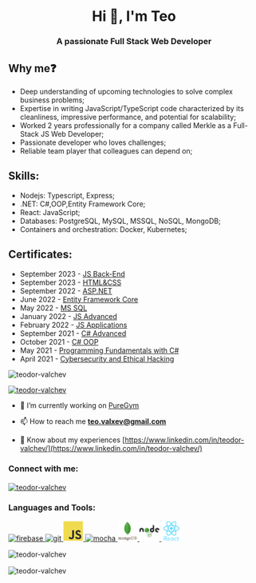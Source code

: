 <h1 align="center">Hi 👋, I'm Teo</h1>
<h3 align="center">A passionate Full Stack Web Developer</h3>

<h2>Why me❓</h2>
<ul>
  <li>Deep understanding of upcoming technologies to solve complex business problems;</li>
  <li>Expertise in writing JavaScript/TypeScript code characterized by its cleanliness, impressive performance, and potential for scalability;</li>
  <li>Worked 2 years professionally for a company called Merkle as a Full-Stack JS Web Developer;</li>
  <li>Passionate developer who loves challenges;</li>
  <li>Reliable team player that colleagues can depend on;</li>
</ul>

<h2>Skills:</h2>
<ul>
  <li>Nodejs: Typescript, Express;</li>
  <li>.NET: C#,OOP,Entity Framework Core;</li>
  <li>React: JavaScript;</li>
  <li>Databases: PostgreSQL, MySQL, MSSQL, NoSQL, MongoDB;</li>
  <li>Containers and orchestration: Docker, Kubernetes;</li>
</ul>

<h2>Certificates:</h2>
<ul>
  <li>September 2023 - <a href="https://softuni.bg/certificates/details/199601/36d500dc"> JS Back-End</a></li>
  <li>September 2023 - <a href="https://softuni.bg/certificates/details/190870/8546b87d"> HTML&CSS</a></li>
  <li>September 2022 - <a href="https://softuni.bg/certificates/details/146566/aebed4e5"> ASP.NET</a></li>
  <li>June 2022 - <a href="https://softuni.bg/certificates/details/141243/7b2a1223"> Entity Framework Core</a></li>
  <li>May 2022 - <a href="https://softuni.bg/certificates/details/134868/375c50d3"> MS SQL</a></li>
  <li>January 2022 - <a href="https://softuni.bg/certificates/details/130609/3cfc8e38"> JS Advanced</a></li>
  <li>February 2022 - <a href="https://softuni.bg/certificates/details/130500/87a3caf3"> JS Applications</a></li>
  <li>September 2021 -  <a href="https://softuni.bg/certificates/details/121973/799db25c"> C# Advanced</a></li>
  <li>October 2021 -  <a href="https://softuni.bg/certificates/details/120494/eaa2758e"> C# OOP</a></li>
  <li>May 2021 -  <a href="https://softuni.bg/certificates/details/111668/ed277b9d"> Programming Fundamentals with C#</a></li>
  <li>April 2021 -  <a href="https://softuni.bg/certificates/details/107033/376b8db2">Cybersecurity and Ethical Hacking</a></li>
</ul>

<p align="left"> <img src="https://komarev.com/ghpvc/?username=teodor-valchev&label=Profile%20views&color=0e75b6&style=flat" alt="teodor-valchev" /> </p>

<p align="left"> <a href="https://github.com/ryo-ma/github-profile-trophy"><img src="https://github-profile-trophy.vercel.app/?username=teodor-valchev" alt="teodor-valchev" /></a> </p>

- 🔭 I’m currently working on [PureGym](https://github.com/teodor-valchev/Gym)

- 📫 How to reach me **teo.valxev@gmail.com**

- 📄 Know about my experiences [https://www.linkedin.com/in/teodor-valchev/](https://www.linkedin.com/in/teodor-valchev/)

<h3 align="left">Connect with me:</h3>
<p align="left">
<a href="https://linkedin.com/in/teodor-valchev" target="blank"><img align="center" src="https://raw.githubusercontent.com/rahuldkjain/github-profile-readme-generator/master/src/images/icons/Social/linked-in-alt.svg" alt="teodor-valchev" height="30" width="40" /></a>
</p>

<h3 align="left">Languages and Tools:</h3>
<p align="left"> <a href="https://firebase.google.com/" target="_blank" rel="noreferrer"> <img src="https://www.vectorlogo.zone/logos/firebase/firebase-icon.svg" alt="firebase" width="40" height="40"/> </a> <a href="https://git-scm.com/" target="_blank" rel="noreferrer"> <img src="https://www.vectorlogo.zone/logos/git-scm/git-scm-icon.svg" alt="git" width="40" height="40"/> </a> <a href="https://developer.mozilla.org/en-US/docs/Web/JavaScript" target="_blank" rel="noreferrer"> <img src="https://raw.githubusercontent.com/devicons/devicon/master/icons/javascript/javascript-original.svg" alt="javascript" width="40" height="40"/> </a> <a href="https://mochajs.org" target="_blank" rel="noreferrer"> <img src="https://www.vectorlogo.zone/logos/mochajs/mochajs-icon.svg" alt="mocha" width="40" height="40"/> </a> <a href="https://www.mongodb.com/" target="_blank" rel="noreferrer"> <img src="https://raw.githubusercontent.com/devicons/devicon/master/icons/mongodb/mongodb-original-wordmark.svg" alt="mongodb" width="40" height="40"/> </a> <a href="https://nodejs.org" target="_blank" rel="noreferrer"> <img src="https://raw.githubusercontent.com/devicons/devicon/master/icons/nodejs/nodejs-original-wordmark.svg" alt="nodejs" width="40" height="40"/> </a> <a href="https://reactjs.org/" target="_blank" rel="noreferrer"> <img src="https://raw.githubusercontent.com/devicons/devicon/master/icons/react/react-original-wordmark.svg" alt="react" width="40" height="40"/> </a> </p>

<p><img align="center" src="https://github-readme-stats.vercel.app/api/top-langs?username=teodor-valchev&show_icons=true&locale=en&layout=compact" alt="teodor-valchev" /></p>

<p><img align="center" src="https://github-readme-streak-stats.herokuapp.com/?user=teodor-valchev&" alt="teodor-valchev" /></p>

